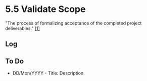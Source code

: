 # 5.5 Validate Scope

"The process of formalizing acceptance of the completed project deliverables."
[[1]](../home.md#references)

## Log

## To Do

- DD/Mon/YYYY - Title: Description.
